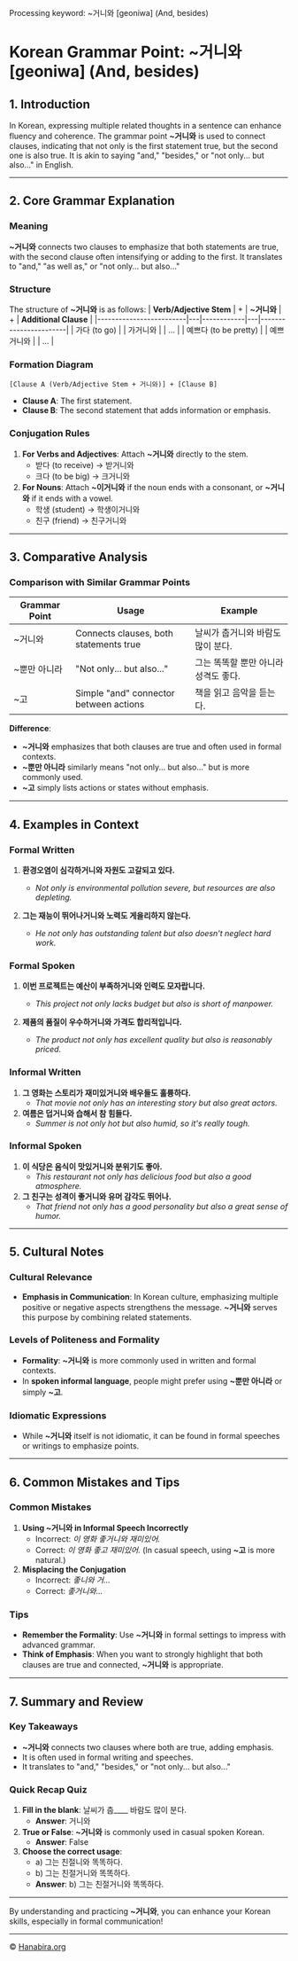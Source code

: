 Processing keyword: ~거니와 [geoniwa] (And, besides)
# Korean Grammar Point: ~거니와 [geoniwa] (And, besides)

## 1. Introduction
In Korean, expressing multiple related thoughts in a sentence can enhance fluency and coherence. The grammar point **~거니와** is used to connect clauses, indicating that not only is the first statement true, but the second one is also true. It is akin to saying "and," "besides," or "not only... but also..." in English.

---
## 2. Core Grammar Explanation
### Meaning
**~거니와** connects two clauses to emphasize that both statements are true, with the second clause often intensifying or adding to the first. It translates to "and," "as well as," or "not only... but also..."
### Structure
The structure of **~거니와** is as follows:
| **Verb/Adjective Stem** | + | **~거니와** | + | **Additional Clause** |
|-------------------------|---|------------|---|-----------------------|
| 가다 (to go)             |   | 가거니와     |   | ...                   |
| 예쁘다 (to be pretty)    |   | 예쁘거니와   |   | ...                   |
### Formation Diagram
```
[Clause A (Verb/Adjective Stem + 거니와)] + [Clause B]
```
- **Clause A**: The first statement.
- **Clause B**: The second statement that adds information or emphasis.
### Conjugation Rules
1. **For Verbs and Adjectives**: Attach **~거니와** directly to the stem.
   - 받다 (to receive) → 받거니와
   - 크다 (to be big) → 크거니와
2. **For Nouns**: Attach **~이거니와** if the noun ends with a consonant, or **~거니와** if it ends with a vowel.
   - 학생 (student) → 학생이거니와
   - 친구 (friend) → 친구거니와
---
## 3. Comparative Analysis
### Comparison with Similar Grammar Points
| Grammar Point | Usage                                    | Example                                  |
|---------------|------------------------------------------|------------------------------------------|
| ~거니와        | Connects clauses, both statements true   | 날씨가 춥거니와 바람도 많이 분다.            |
| ~뿐만 아니라   | "Not only... but also..."                | 그는 똑똑할 뿐만 아니라 성격도 좋다.        |
| ~고           | Simple "and" connector between actions   | 책을 읽고 음악을 듣는다.                   |
**Difference**:
- **~거니와** emphasizes that both clauses are true and often used in formal contexts.
- **~뿐만 아니라** similarly means "not only... but also..." but is more commonly used.
- **~고** simply lists actions or states without emphasis.
---
## 4. Examples in Context
### Formal Written
1. **환경오염이 심각하거니와 자원도 고갈되고 있다.**
   - *Not only is environmental pollution severe, but resources are also depleting.*
   
2. **그는 재능이 뛰어나거니와 노력도 게을리하지 않는다.**
   - *He not only has outstanding talent but also doesn't neglect hard work.*
### Formal Spoken
1. **이번 프로젝트는 예산이 부족하거니와 인력도 모자랍니다.**
   - *This project not only lacks budget but also is short of manpower.*
  
2. **제품의 품질이 우수하거니와 가격도 합리적입니다.**
   - *The product not only has excellent quality but also is reasonably priced.*
### Informal Written
1. **그 영화는 스토리가 재미있거니와 배우들도 훌륭하다.**
   - *That movie not only has an interesting story but also great actors.*
2. **여름은 덥거니와 습해서 참 힘들다.**
   - *Summer is not only hot but also humid, so it's really tough.*
### Informal Spoken
1. **이 식당은 음식이 맛있거니와 분위기도 좋아.**
   - *This restaurant not only has delicious food but also a good atmosphere.*
2. **그 친구는 성격이 좋거니와 유머 감각도 뛰어나.**
   - *That friend not only has a good personality but also a great sense of humor.*
---
## 5. Cultural Notes
### Cultural Relevance
- **Emphasis in Communication**: In Korean culture, emphasizing multiple positive or negative aspects strengthens the message. **~거니와** serves this purpose by combining related statements.
  
### Levels of Politeness and Formality
- **Formality**: **~거니와** is more commonly used in written and formal contexts.
- In **spoken informal language**, people might prefer using **~뿐만 아니라** or simply **~고**.
### Idiomatic Expressions
- While **~거니와** itself is not idiomatic, it can be found in formal speeches or writings to emphasize points.
---
## 6. Common Mistakes and Tips
### Common Mistakes
1. **Using ~거니와 in Informal Speech Incorrectly**
   - Incorrect: *이 영화 좋거니와 재미있어.*
   - Correct: *이 영화 좋고 재미있어.* (In casual speech, using **~고** is more natural.)
2. **Misplacing the Conjugation**
   - Incorrect: *좋니와 거...*
   - Correct: *좋거니와...*
### Tips
- **Remember the Formality**: Use **~거니와** in formal settings to impress with advanced grammar.
- **Think of Emphasis**: When you want to strongly highlight that both clauses are true and connected, **~거니와** is appropriate.
---
## 7. Summary and Review
### Key Takeaways
- **~거니와** connects two clauses where both are true, adding emphasis.
- It is often used in formal writing and speeches.
- It translates to "and," "besides," or "not only... but also..."
### Quick Recap Quiz
1. **Fill in the blank**: 날씨가 춥____ 바람도 많이 분다.
   - **Answer**: 거니와
2. **True or False**: **~거니와** is commonly used in casual spoken Korean.
   - **Answer**: False
3. **Choose the correct usage**:
   - a) 그는 친절니와 똑똑하다.
   - b) 그는 친절거니와 똑똑하다.
   - **Answer**: b) 그는 친절거니와 똑똑하다.
---
By understanding and practicing **~거니와**, you can enhance your Korean skills, especially in formal communication!

---
© [Hanabira.org](https://hanabira.org)
